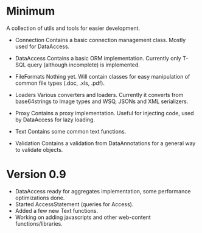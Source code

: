 # Minimum
A collection of utils and tools for easier development.

- Connection
Contains a basic connection management class. Mostly used for DataAccess.

- DataAccess
Contains a basic ORM implementation. 
Currently only T-SQL query (although incomplete) is implemented.

- FileFormats
Nothing yet.
Will contain classes for easy manipulation of common file types (.doc, .xls, .pdf).

- Loaders
Various converters and loaders.
Currently it converts from base64strings to Image types and WSQ, JSONs and XML serializers.

- Proxy
Contains a proxy implementation.
Useful for injecting code, used by DataAccess for lazy loading.

- Text
Contains some common text functions.

- Validation
Contains a validation from DataAnnotations for a general way to validate objects.

# Version 0.9
- DataAccess ready for aggregates implementation, some performance optimizations done.
- Started AccessStatement (queries for Access).
- Added a few new Text functions.
- Working on adding javascripts and other web-content functions/libraries.
